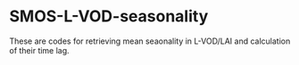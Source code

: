# SMOS-L-VOD-seasonality
These are codes for retrieving mean seaonality in L-VOD/LAI and calculation of their time lag. 
